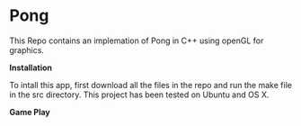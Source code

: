 # Pong
This Repo contains an implemation of Pong in C++ using openGL for graphics. 

**Installation**

To intall this app, first download all the files in the repo and run the make file in the src directory. This project has been tested on Ubuntu and OS X.

**Game Play**
